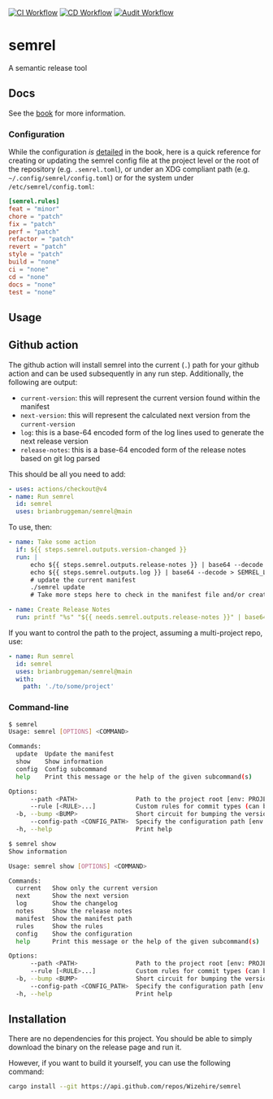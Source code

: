 [![CI Workflow](https://github.com/brianbruggeman/semrel/actions/workflows/ci.yml/badge.svg)](https://github.com/brianbruggeman/semrel/actions/workflows/ci.yml)
[![CD Workflow](https://github.com/brianbruggeman/semrel/actions/workflows/cd.yml/badge.svg)](https://github.com/brianbruggeman/semrel/actions/workflows/cd.yml)
[![Audit Workflow](https://github.com/brianbruggeman/semrel/actions/workflows/audit.yml/badge.svg)](https://github.com/brianbruggeman/semrel/actions/workflows/audit.yml)


# semrel
A semantic release tool

## Docs

See the [book](./docs/src/SUMMARY.md) for more information.

### Configuration

While the configuration _is_ [detailed]((./docs/src/configuration.md)) in the book, here is a quick reference for creating or updating the semrel config file at the project level or the root of the repository (e.g. `.semrel.toml`), or under an XDG compliant path (e.g. `~/.config/semrel/config.toml`) or for the system under `/etc/semrel/config.toml`:

```toml
[semrel.rules]
feat = "minor"
chore = "patch"
fix = "patch"
perf = "patch"
refactor = "patch"
revert = "patch"
style = "patch"
build = "none"
ci = "none"
cd = "none"
docs = "none"
test = "none"
```
## Usage

## Github action

The github action will install semrel into the current (`.`) path for your github action and can be used subsequently in any run step.  Additionally, the following are output:

- `current-version`:  this will represent the current version found within the manifest
- `next-version`: this will represent the calculated next version from the `current-version`
- `log`: this is a base-64 encoded form of the log lines used to generate the next release version
- `release-notes`: this is a base-64 encoded form of the release notes based on git log parsed

This should be all you need to add:

```yaml
- uses: actions/checkout@v4
- name: Run semrel
  id: semrel
  uses: brianbruggeman/semrel@main
```

To use, then:
```yaml
- name: Take some action
  if: ${{ steps.semrel.outputs.version-changed }}
  run: |
      echo ${{ steps.semrel.outputs.release-notes }} | base64 --decode > SEMREL_RELEASE_NOTES.md
      echo ${{ steps.semrel.outputs.log }} | base64 --decode > SEMREL_LOG.md
      # update the current manifest
      ./semrel update
      # Take more steps here to check in the manifest file and/or create a release

- name: Create Release Notes
  run: printf "%s" "${{ needs.semrel.outputs.release-notes }}" | base64 --decode > release-notes-${{ needs.semrel.outputs.next-version }}.md
```

If you want to control the path to the project, assuming a multi-project repo, use:

```yaml
- name: Run semrel
  id: semrel
  uses: brianbruggeman/semrel@main
  with:
    path: './to/some/project'
```

### Command-line

```bash
$ semrel
Usage: semrel [OPTIONS] <COMMAND>

Commands:
  update  Update the manifest
  show    Show information
  config  Config subcommand
  help    Print this message or the help of the given subcommand(s)

Options:
      --path <PATH>                Path to the project root [env: PROJECT_PATH=] [default: .]
      --rule [<RULE>...]           Custom rules for commit types (can be comma separated) [env: SEMREL_RULES=]
  -b, --bump <BUMP>                Short circuit for bumping the version [env: SEMREL_BUMP=] [possible values: major, minor, patch, none]
      --config-path <CONFIG_PATH>  Specify the configuration path [env: SEMREL_CONFIG_PATH=]
  -h, --help                       Print help
```

```bash
$ semrel show
Show information

Usage: semrel show [OPTIONS] <COMMAND>

Commands:
  current   Show only the current version
  next      Show the next version
  log       Show the changelog
  notes     Show the release notes
  manifest  Show the manifest path
  rules     Show the rules
  config    Show the configuration
  help      Print this message or the help of the given subcommand(s)

Options:
      --path <PATH>                Path to the project root [env: PROJECT_PATH=] [default: .]
      --rule [<RULE>...]           Custom rules for commit types (can be comma separated) [env: SEMREL_RULES=]
  -b, --bump <BUMP>                Short circuit for bumping the version [env: SEMREL_BUMP=] [possible values: major, minor, patch, none]
      --config-path <CONFIG_PATH>  Specify the configuration path [env: SEMREL_CONFIG_PATH=]
  -h, --help                       Print help
```


## Installation

There are no dependencies for this project.  You should be able to simply download the binary on the release page and run it.

However, if you want to build it yourself, you can use the following command:

```bash
cargo install --git https://api.github.com/repos/Wizehire/semrel
```